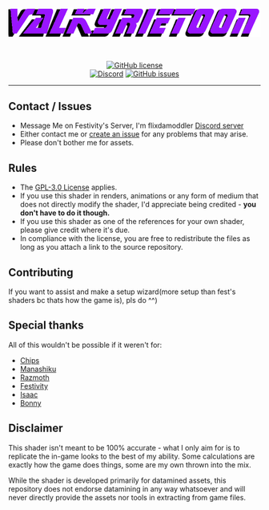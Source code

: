 


<br>
<p align="center">
    <a href="https://github.com/FlicksDaModdle/ValkyrieToon"><img src="https://github.com/FlicksDaModdle/ValkyrieToon/blob/f8a33ec01bb45a1ace9d90f9dc2b9bf08624ee94/ValkyrieToon.png" alt="ValkyrieToon"/></a>
</p><br>

<p align="center">
    <a href="https://github.com/FlicksDaModdle/ValkyrieToon/blob/309ee6c97dfe6a2f5a849bba76c7a1eed3a6d306/LICENSE"><img alt="GitHub license" src="https://img.shields.io/github/license/festivities/Blender-StellarToon?style=for-the-badge"></a><br>
    <a href="https://discord.gg/85rP9SpAkF"><img alt="Discord" src="https://img.shields.io/discord/894925535870865498?style=for-the-badge"></a>
    <a href="https://github.com/FlicksDaModdle/ValkyrieToon/issues"><img alt="GitHub issues" src="https://img.shields.io/github/issues/festivities/Blender-StellarToon?style=for-the-badge"></a>
</p>

---

## Contact / Issues
- Message Me on Festivity's Server, I'm flixdamoddler [Discord server](https://discord.gg/85rP9SpAkF)
- Either contact me or [create an issue](https://github.com/FlicksDaModdle/ValkyrieToon/issues/new/choose) for any problems that may arise.
- Please don't bother me for assets.

## Rules
- The [GPL-3.0 License](https://github.com/FlicksDaModdle/ValkyrieToon/blob/309ee6c97dfe6a2f5a849bba76c7a1eed3a6d306/LICENSE) applies.
- If you use this shader in renders, animations or any form of medium that does not directly modify the shader, I'd appreciate being credited - **you don't have to do it though.**
- If you use this shader as one of the references for your own shader, please give credit where it's due.
- In compliance with the license, you are free to redistribute the files as long as you attach a link to the source repository.

## Contributing
If you want to assist and make a setup wizard(more setup than fest's shaders bc thats how the game is), pls do ^^)

## Special thanks
All of this wouldn't be possible if it weren't for:
- [Chips](https://github.com/Elysia-simp)
- [Manashiku](https://github.com/Manashiku/)
- [Razmoth](https://github.com/Razmoth/)
- [Festivity](https://github.com/festivities)
- [Isaac](https://twitter.com/Just_ScaasI/)
- [Bonny](https://www.youtube.com/@BonnyAnimations/)

## Disclaimer
This shader isn't meant to be 100% accurate - what I only aim for is to replicate the in-game looks to the best of my ability. Some calculations are exactly how the game does things, some are my own thrown into the mix.

While the shader is developed primarily for datamined assets, this repository does not endorse datamining in any way whatsoever and will never directly provide the assets nor tools in extracting from game files.
